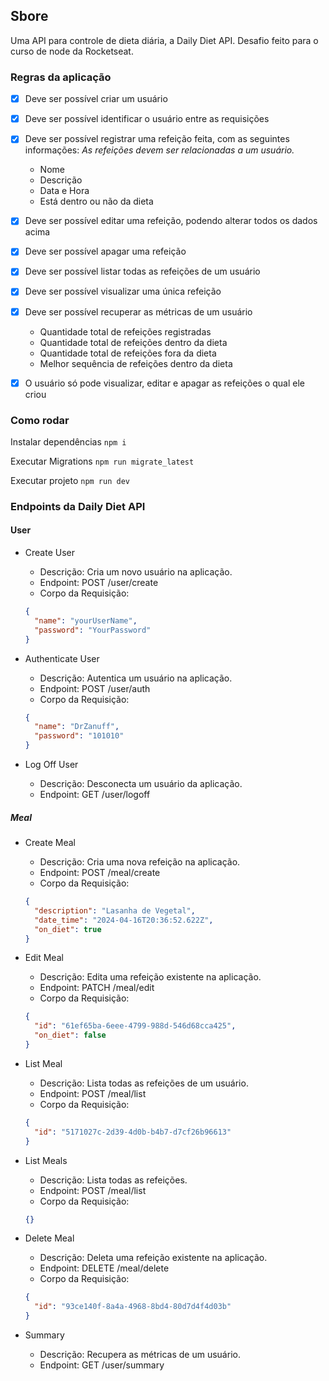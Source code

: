 ## Sbore

Uma API para controle de dieta diária, a Daily Diet API.
Desafio feito para o curso de node da Rocketseat.

### Regras da aplicação

- [x] Deve ser possível criar um usuário
- [x] Deve ser possível identificar o usuário entre as requisições
- [x] Deve ser possível registrar uma refeição feita, com as seguintes informações:
      _As refeições devem ser relacionadas a um usuário._

  - Nome
  - Descrição
  - Data e Hora
  - Está dentro ou não da dieta

- [x] Deve ser possível editar uma refeição, podendo alterar todos os dados acima
- [x] Deve ser possível apagar uma refeição
- [x] Deve ser possível listar todas as refeições de um usuário
- [x] Deve ser possível visualizar uma única refeição
- [x] Deve ser possível recuperar as métricas de um usuário

  - Quantidade total de refeições registradas
  - Quantidade total de refeições dentro da dieta
  - Quantidade total de refeições fora da dieta
  - Melhor sequência de refeições dentro da dieta

- [x] O usuário só pode visualizar, editar e apagar as refeições o qual ele criou

### Como rodar

Instalar dependências
`npm i`

Executar Migrations
`npm run migrate_latest`

Executar projeto
`npm run dev`

### Endpoints da Daily Diet API

#### User

- Create User

  - Descrição: Cria um novo usuário na aplicação.
  - Endpoint: POST /user/create
  - Corpo da Requisição:

  ```json
  {
    "name": "yourUserName",
    "password": "YourPassword"
  }
  ```

- Authenticate User

  - Descrição: Autentica um usuário na aplicação.
  - Endpoint: POST /user/auth
  - Corpo da Requisição:

  ```json
  {
    "name": "DrZanuff",
    "password": "101010"
  }
  ```

- Log Off User
  - Descrição: Desconecta um usuário da aplicação.
  - Endpoint: GET /user/logoff

##### Meal

- Create Meal

  - Descrição: Cria uma nova refeição na aplicação.
  - Endpoint: POST /meal/create
  - Corpo da Requisição:

  ```json
  {
    "description": "Lasanha de Vegetal",
    "date_time": "2024-04-16T20:36:52.622Z",
    "on_diet": true
  }
  ```

- Edit Meal

  - Descrição: Edita uma refeição existente na aplicação.
  - Endpoint: PATCH /meal/edit
  - Corpo da Requisição:

  ```json
  {
    "id": "61ef65ba-6eee-4799-988d-546d68cca425",
    "on_diet": false
  }
  ```

- List Meal

  - Descrição: Lista todas as refeições de um usuário.
  - Endpoint: POST /meal/list
  - Corpo da Requisição:

  ```json
  {
    "id": "5171027c-2d39-4d0b-b4b7-d7cf26b96613"
  }
  ```

- List Meals

  - Descrição: Lista todas as refeições.
  - Endpoint: POST /meal/list
  - Corpo da Requisição:

  ```json
  {}
  ```

- Delete Meal

  - Descrição: Deleta uma refeição existente na aplicação.
  - Endpoint: DELETE /meal/delete
  - Corpo da Requisição:

  ```json
  {
    "id": "93ce140f-8a4a-4968-8bd4-80d7d4f4d03b"
  }
  ```

- Summary
  - Descrição: Recupera as métricas de um usuário.
  - Endpoint: GET /user/summary
